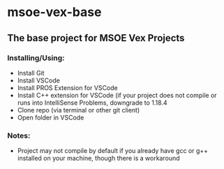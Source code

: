 # msoe-vex-base

## The base project for MSOE Vex Projects

### Installing/Using:
- Install Git
- Install VSCode
- Install PROS Extension for VSCode
- Install C++ extension for VSCode (if your project does not compile or runs into IntelliSense Problems, downgrade to 1.18.4
- Clone repo (via terminal or other git client)
- Open folder in VSCode

### Notes:
- Project may not compile by default if you already have gcc or g++ installed on your machine, though there is a workaround
